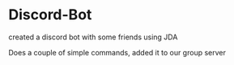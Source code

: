 # Discord-Bot

created a discord bot with some friends using JDA

Does a couple of simple commands, added it to our group server
